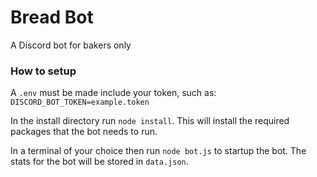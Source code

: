 # Bread Bot
A Discord bot for bakers only

### How to setup
A `.env` must be made include your token, such as:
`DISCORD_BOT_TOKEN=example.token`

In the install directory run `node install`. This will install the required packages that the bot needs to run.

In a terminal of your choice then run `node bot.js` to startup the bot. The stats for the bot will be stored in `data.json`.
